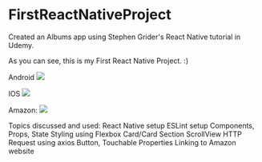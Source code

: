 # FirstReactNativeProject

Created an Albums app using Stephen Grider's React Native tutorial in Udemy.

As you can see, this is my First React Native Project. :)

Android
![](http://i.imgur.com/S4E0TTy.png)

IOS
![](http://i.imgur.com/AVWXYiX.png)

Amazon:
![](blob:http://imgur.com/f6f239f0-8d6c-4c8f-8892-cc99df3b0bd9)

Topics discussed and used:
React Native setup
ESLint setup
Components, Props, State
Styling using Flexbox
Card/Card Section
ScrollView
HTTP Request using axios
Button, Touchable Properties
Linking to Amazon website
